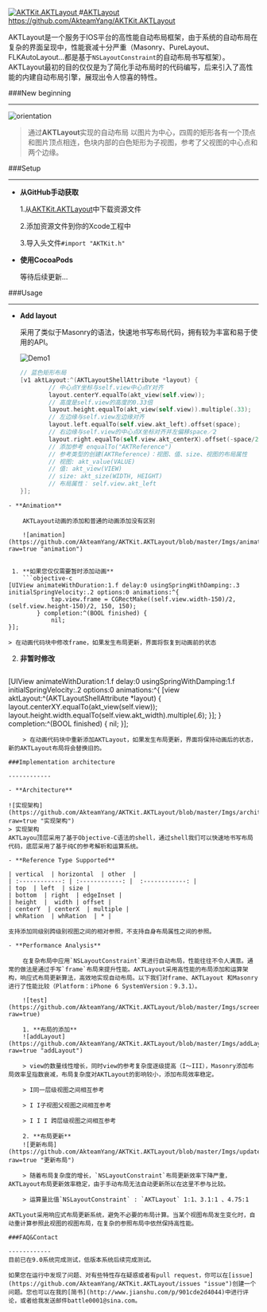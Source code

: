 [ ![AKTKit.AKTLayout](https://raw.githubusercontent.com/AkteamYang/AKTKit.AKTLayout/master/Imgs/AKTLayout.jpg) ](https://github.com/AkteamYang/AKTKit.AKTLayout)
#[AKTLayout](https://github.com/AkteamYang/AKTKit.AKTLayout)
https://github.com/AkteamYang/AKTKit.AKTLayout

AKTLayout是一个服务于IOS平台的高性能自动布局框架，由于系统的自动布局在复杂的界面呈现中，性能衰减十分严重（Masonry、PureLayout、FLKAutoLayout...都是基于`NSLayoutConstraint`的自动布局书写框架）。AKTLayout最初的目的仅仅是为了简化手动布局时的代码编写，后来引入了高性能的内建自动布局引擎，展现出令人惊喜的特性。

###New beginning

---------------
![orientation](https://github.com/AkteamYang/AKTKit.AKTLayout/blob/master/Imgs/AutoLayout.gif?raw=true)
> 通过**AKTLayout**实现的自动布局
以图片为中心，四周的矩形各有一个顶点和图片顶点相连，色块内部的白色矩形为子视图，参考了父视图的中心点和两个边缘。

###Setup

------------
- **从GitHub手动获取**
	
	1.从[AKTKit.AKTLayout](https://github.com/AkteamYang/AKTKit.AKTLayout/releases "AKTKit.AKTLayout")中下载资源文件

	2.添加资源文件到你的Xcode工程中
	
	3.导入头文件`#import "AKTKit.h"`
- **使用CocoaPods**
	
	等待后续更新...


###Usage

------------


- **Add layout**

	采用了类似于Masonry的语法，快速地书写布局代码，拥有较为丰富和易于使用的API。

	![Demo1](https://github.com/AkteamYang/AKTKit.AKTLayout/blob/master/Imgs/orientation.gif?raw=true "Demo1")

	```objective-c
	// 蓝色矩形布局
    [v1 aktLayout:^(AKTLayoutShellAttribute *layout) {
			// 中心点Y坐标与self.view中心点Y对齐
			layout.centerY.equalTo(akt_view(self.view));
			// 高度是self.view的高度的0.33倍
			layout.height.equalTo(akt_view(self.view)).multiple(.33);
			// 左边缘与self.view左边缘对齐
			layout.left.equalTo(self.view.akt_left).offset(space);
			// 右边缘与self.view的中心点X坐标对齐并左偏移space／2
			layout.right.equalTo(self.view.akt_centerX).offset(-space/2);
			// 添加参考 enqualTo("AKTReference")
			// 参考类型的创建(AKTReference)：视图、值、size、视图的布局属性
			// 视图: akt_value(VALUE)
			// 值: akt_view(VIEW)
			// size: akt_size(WIDTH, HEIGHT)
			// 布局属性： self.view.akt_left
    }];
```
- **Animation**

	AKTLayout动画的添加和普通的动画添加没有区别

	![animation](https://github.com/AkteamYang/AKTKit.AKTLayout/blob/master/Imgs/animation.gif?raw=true "animation")
	
	
 1. **如果您仅仅需要暂时添加动画**
	```objective-c
[UIView animateWithDuration:1.f delay:0 usingSpringWithDamping:.3 initialSpringVelocity:.2 options:0 animations:^{
            tap.view.frame = CGRectMake((self.view.width-150)/2, (self.view.height-150)/2, 150, 150);
        } completion:^(BOOL finished) {
			nil;
}];
```
	> 在动画代码块中修改frame，如果发生布局更新，界面将恢复到动画前的状态

 2. **非暂时修改**
	```objective-c
[UIView animateWithDuration:1.f delay:0 usingSpringWithDamping:1.f initialSpringVelocity:.2 options:0 animations:^{
			[view aktLayout:^(AKTLayoutShellAttribute *layout) {
				layout.centerXY.equalTo(akt_view(self.view));
				layout.height.width.equalTo(self.view.akt_width).multiple(.6);
			}];
} completion:^(BOOL finished) {
			nil;
}];
```
	> 在动画代码块中重新添加AKTLayout，如果发生布局更新，界面将保持动画后的状态，新的AKTLayout布局将会替换旧的。

###Implementation architecture

------------

- **Architecture**

![实现架构](https://github.com/AkteamYang/AKTKit.AKTLayout/blob/master/Imgs/architecture.jpg?raw=true "实现架构")
> 实现架构
AKTLayou顶层采用了基于Objective-C语法的shell，通过shell我们可以快速地书写布局代码，底层采用了基于纯C的参考解析和运算系统。

- **Reference Type Supported**

| vertical  | horizontal  | other  |
| :------------: | :------------: |  :------------: |
| top  | left  | size |
| bottom  | right  | edgeInset |
| height  |  width | offset |
| centerY  | centerX  | multiple |
| whRation  | whRation  | * |

支持添加同级别跨级别视图之间的相对参照，不支持自身布局属性之间的参照。

- **Performance Analysis**

	在复杂布局中应用`NSLayoutConstraint`来进行自动布局，性能往往不令人满意。通常的做法是通过手写`frame`布局来提升性能。AKTLayout采用高性能的布局添加和运算架构，响应式布局更新算法，高效地实现自动布局。以下我们对frame、AKTLayout 和Masonry进行了性能比较（Platform：iPhone 6 SystemVersion：9.3.1）。

	![test](https://github.com/AkteamYang/AKTKit.AKTLayout/blob/master/Imgs/screenShot.png?raw=true)

	1. **布局的添加**
	![addLayout](https://github.com/AkteamYang/AKTKit.AKTLayout/blob/master/Imgs/addLayout.jpg?raw=true "addLayout")
	
	> view的数量线性增长，同时view的参考复杂度逐级提高（I～III），Masonry添加布局效率呈指数衰减，布局复杂度对AKTLayout的影响较小，添加布局效率稳定。
	
	> I同一层级视图之间相互参考
	
	> I I子视图父视图之间相互参考
	
	> I I I 跨层级视图之间相互参考

	2. **布局更新**
	![更新布局](https://github.com/AkteamYang/AKTKit.AKTLayout/blob/master/Imgs/updateLayout.jpg?raw=true "更新布局")
	
	> 随着布局复杂度的增长，`NSLayoutConstraint`布局更新效率下降严重，AKTLayout布局更新效率稳定，由于手动布局无法自动更新所以在这里不参与比较。
	
	> 运算量比值`NSLayoutConstraint` : `AKTLayout` 1:1、3.1:1 、4.75:1
	
AKTLyout采用响应式布局更新系统，避免不必要的布局计算。当某个视图布局发生变化时，自动重计算参照此视图的视图布局，在复杂的参照布局中依然保持高性能。

###FAQ&Contact

------------
目前已在9.0系统完成测试，低版本系统后续完成测试。

如果您在运行中发现了问题、对有些特性存在疑惑或者有pull request，你可以在[issue](https://github.com/AkteamYang/AKTKit.AKTLayout/issues "issue")创建一个问题。您也可以在我的[简书](http://www.jianshu.com/p/901cde2d4044)中进行评论，或者给我发送邮件battle0001@sina.com。
